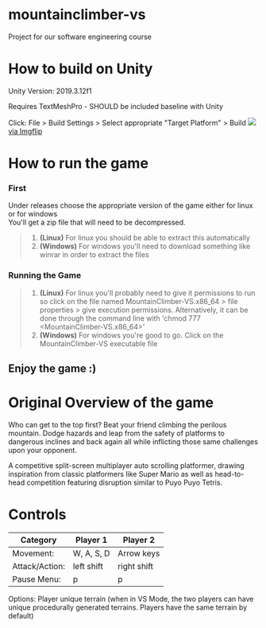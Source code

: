 # mountainclimber-vs
Project for our software engineering course

# How to build on Unity
Unity Version: 2019.3.12f1

Requires TextMeshPro - SHOULD be included baseline with Unity

Click: File > Build Settings > Select appropriate "Target Platform" > Build 
<a href="https://imgflip.com/gif/3xg0qh"><img src="https://imgflip.com/gif/3xg0qh"/> via Imgflip</a>

# How to run the game 
### First
Under releases choose the appropriate version of the game either for linux or for windows                         
You'll get a zip file that will need to be decompressed.
> 1. **(Linux)** For linux you should be able to extract this automatically                                                       
> 2. **(Windows)** For windows you'll need to download something like winrar in order to extract the files

### Running the Game
> 1. **(Linux)** For linux you'll probably need to give it permissions to run so click on the file named MountainClimber-VS.x86_64 > file properties > give execution permissions. Alternatively, it can be done through the command line with 'chmod 777 <MountainClimber-VS.x86_64>'
> 2. **(Windows)** For windows you're good to go. Click on the MountainClimber-VS executable file                                   

## Enjoy the game :)   

# Original Overview of the game
Who can get to the top first? Beat your friend climbing the perilous mountain. Dodge hazards and leap from the safety of platforms to dangerous inclines and back again all while inflicting those same challenges upon your opponent. 
           
A competitive split-screen multiplayer auto scrolling platformer, drawing inspiration from classic platformers like Super Mario as well as head-to-head competition featuring disruption similar to Puyo Puyo Tetris.

# Controls

Category | Player 1 | Player 2
-------- | -------- | ---------
Movement:      | W, A, S, D | Arrow keys
Attack/Action: | left shift | right shift
Pause Menu:    | p          | p

Options:        Player unique terrain (when in VS Mode, the two players can have unique procedurally generated terrains. Players have the same terrain by default)
